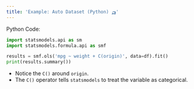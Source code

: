```yaml
---
title: 'Example: Auto Dataset (Python) 🛺'
---
```


Python Code:

```python
import statsmodels.api as sm
import statsmodels.formula.api as smf

results = smf.ols('mpg ~ weight + C(origin)', data=df).fit()
print(results.summary())
```

- Notice the `C()` around `origin`.
- The `C()` operator tells `statsmodels` to treat the variable as categorical.
